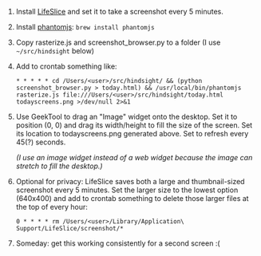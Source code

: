 1. Install [LifeSlice](http://wanderingstan.github.io/Lifeslice/) and set it to take a screenshot every 5 minutes.

1. Install [phantomjs](http://phantomjs.org/): `brew install phantomjs`

1. Copy rasterize.js and screenshot_browser.py to a folder (I use `~/src/hindsight` below)

1. Add to crontab something like:

    ```
    * * * * * cd /Users/<user>/src/hindsight/ && (python screenshot_browser.py > today.html) && /usr/local/bin/phantomjs rasterize.js file:///Users/<user>/src/hindsight/today.html todayscreens.png >/dev/null 2>&1
    ```

1. Use GeekTool to drag an "Image" widget onto the desktop. Set it to position (0, 0) and drag its width/height to fill the size of the screen. Set its location to todayscreens.png generated above. Set to refresh every 45(?) seconds.

    _(I use an image widget instead of a web widget because the image can stretch to fill the desktop.)_

1. Optional for privacy: LifeSlice saves both a large and thumbnail-sized screenshot every 5 minutes. Set the larger size to the lowest option (640x400) and add to crontab something to delete those larger files at the top of every hour:

    ```
    0 * * * * rm /Users/<user>/Library/Application\ Support/LifeSlice/screenshot/*
    ```

1. Someday: get this working consistently for a second screen :(
